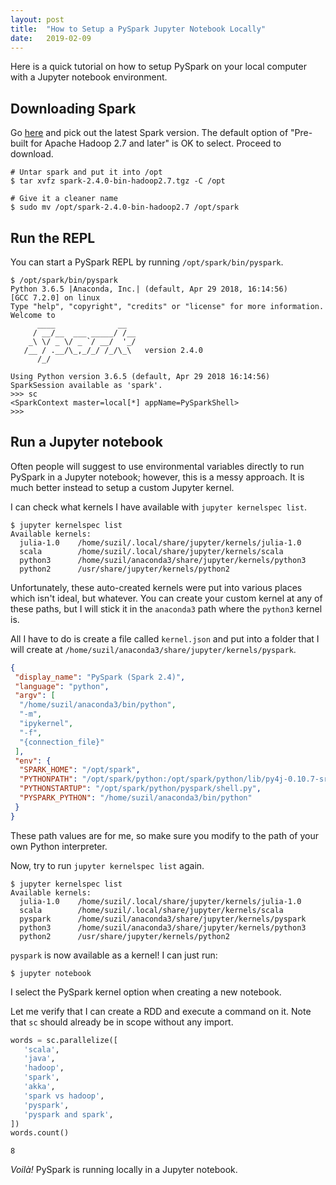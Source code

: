 ```yaml
---
layout: post
title:  "How to Setup a PySpark Jupyter Notebook Locally"
date:   2019-02-09
---
```


Here is a quick tutorial on how to setup PySpark on your local computer with a Jupyter notebook environment.

## Downloading Spark

Go [here](http://spark.apache.org/downloads.html) and pick out the latest Spark version. The default option of "Pre-built for Apache Hadoop 2.7 and later" is OK to select. Proceed to download.

```shell
# Untar spark and put it into /opt
$ tar xvfz spark-2.4.0-bin-hadoop2.7.tgz -C /opt

# Give it a cleaner name
$ sudo mv /opt/spark-2.4.0-bin-hadoop2.7 /opt/spark
```

## Run the REPL

You can start a PySpark REPL by running `/opt/spark/bin/pyspark`.

```shell
$ /opt/spark/bin/pyspark
Python 3.6.5 |Anaconda, Inc.| (default, Apr 29 2018, 16:14:56)
[GCC 7.2.0] on linux
Type "help", "copyright", "credits" or "license" for more information.
Welcome to
      ____              __
     / __/__  ___ _____/ /__
    _\ \/ _ \/ _ `/ __/  '_/
   /__ / .__/\_,_/_/ /_/\_\   version 2.4.0
      /_/

Using Python version 3.6.5 (default, Apr 29 2018 16:14:56)
SparkSession available as 'spark'.
>>> sc
<SparkContext master=local[*] appName=PySparkShell>
>>>
```

## Run a Jupyter notebook

Often people will suggest to use environmental variables directly to run PySpark in a Jupyter notebook; however, this is a messy approach. It is much better instead to setup a custom Jupyter kernel.

I can check what kernels I have available with `jupyter kernelspec list`.

```shell
$ jupyter kernelspec list
Available kernels:
  julia-1.0    /home/suzil/.local/share/jupyter/kernels/julia-1.0
  scala        /home/suzil/.local/share/jupyter/kernels/scala
  python3      /home/suzil/anaconda3/share/jupyter/kernels/python3
  python2      /usr/share/jupyter/kernels/python2
```

Unfortunately, these auto-created kernels were put into various places which isn't ideal, but whatever. You can create your custom kernel at any of these paths, but I will stick it in the `anaconda3` path where the `python3` kernel is.

All I have to do is create a file called `kernel.json` and put into a folder that I will create at `/home/suzil/anaconda3/share/jupyter/kernels/pyspark`.

```json
{
 "display_name": "PySpark (Spark 2.4)",
 "language": "python",
 "argv": [
  "/home/suzil/anaconda3/bin/python",
  "-m",
  "ipykernel",
  "-f",
  "{connection_file}"
 ],
 "env": {
  "SPARK_HOME": "/opt/spark",
  "PYTHONPATH": "/opt/spark/python:/opt/spark/python/lib/py4j-0.10.7-src.zip",
  "PYTHONSTARTUP": "/opt/spark/python/pyspark/shell.py",
  "PYSPARK_PYTHON": "/home/suzil/anaconda3/bin/python"
 }
}
```

These path values are for me, so make sure you modify to the path of your own Python interpreter.

Now, try to run `jupyter kernelspec list` again.

```shell
$ jupyter kernelspec list
Available kernels:
  julia-1.0    /home/suzil/.local/share/jupyter/kernels/julia-1.0
  scala        /home/suzil/.local/share/jupyter/kernels/scala
  pyspark      /home/suzil/anaconda3/share/jupyter/kernels/pyspark
  python3      /home/suzil/anaconda3/share/jupyter/kernels/python3
  python2      /usr/share/jupyter/kernels/python2
```

`pyspark` is now available as a kernel! I can just run:

```shell
$ jupyter notebook
```

I select the PySpark kernel option when creating a new notebook.

Let me verify that I can create a RDD and execute a command on it. Note that `sc` should already be in scope without any import.

```python
words = sc.parallelize([
   'scala',
   'java',
   'hadoop',
   'spark',
   'akka',
   'spark vs hadoop',
   'pyspark',
   'pyspark and spark',
])
words.count()
```
	8

_Voilà!_ PySpark is running locally in a Jupyter notebook.
